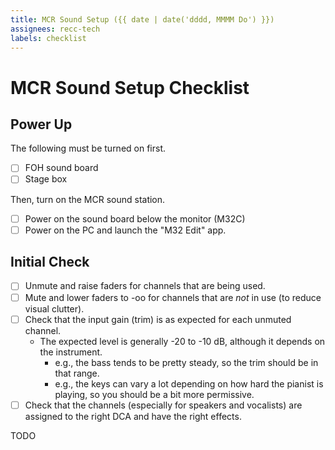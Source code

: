 ```yaml
---
title: MCR Sound Setup ({{ date | date('dddd, MMMM Do') }})
assignees: recc-tech
labels: checklist
---
```


# MCR Sound Setup Checklist

## Power Up

The following must be turned on first.

- [ ] FOH sound board
- [ ] Stage box

Then, turn on the MCR sound station.

- [ ] Power on the sound board below the monitor (M32C)
- [ ] Power on the PC and launch the "M32 Edit" app.

## Initial Check

- [ ] Unmute and raise faders for channels that are being used.
- [ ] Mute and lower faders to -oo for channels that are *not* in use (to reduce visual clutter).
- [ ] Check that the input gain (trim) is as expected for each unmuted channel.
  - The expected level is generally -20 to -10 dB, although it depends on the instrument.
    - e.g., the bass tends to be pretty steady, so the trim should be in that range.
    - e.g., the keys can vary a lot depending on how hard the pianist is playing, so you should be a bit more permissive.
- [ ] Check that the channels (especially for speakers and vocalists) are assigned to the right DCA and have the right effects.

TODO
